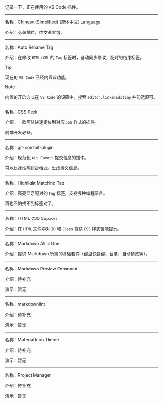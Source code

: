记录一下，正在使用的 VS Code 插件。

---


名称：Chinese (Simplified) (简体中文) Language

介绍：必装插件，中文语言包。

---

名称：Auto Rename Tag

介绍：在修改 `HTML/XML` 的 `Tag` 标签时，自动同步修改，配对的结束标签。

> [!TIP]
> 现在的 `VS Code` 已经内置该功能。

> [!NOTE]
> 内置的开启方式在 `VS Code` 的设置中，搜索 `editor.linkedEditing` 并勾选即可。

---

名称：CSS Peek

介绍：一款可以快速定位到对应 `CSS` 样式的插件。

前端开发必备。

---

名称：git-commit-plugin

介绍：规范化 `Git Commit` 提交信息的插件。

可以快速按照指定格式，生成提交信息。

---

名称：Highlight Matching Tag

介绍：高亮显示配对的 `Tag` 标签，支持多种编程语言。

再也不怕找不到标签对了。

---

名称：HTML CSS Support

介绍：在 `HTML` 文件中对 `ID` 和 `Class` 提供 `CSS` 样式智能提示。

---

名称：Markdown All in One

介绍：提供 Markdown 所需的基础套件（键盘快捷键、目录、自动预览等）。

---

名称：Markdown Preview Enhanced

介绍：待补充

演示：暂无

---

名称：markdownlint

介绍：待补充

演示：暂无

---

名称：Material Icon Theme

介绍：待补充

演示：暂无

---

名称：Project Manager

介绍：待补充

演示：暂无